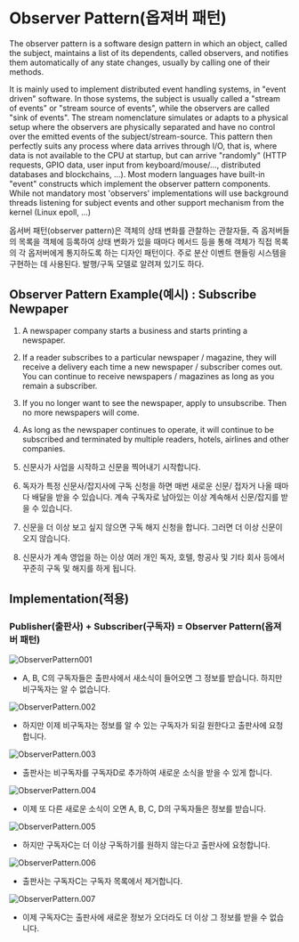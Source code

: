 # Observer Pattern(옵져버 패턴)

The observer pattern is a software design pattern in which an object, called the subject, maintains a list of its dependents, called observers, and notifies them automatically of any state changes, usually by calling one of their methods.

It is mainly used to implement distributed event handling systems, in "event driven" software. In those systems, the subject is usually called a "stream of events" or "stream source of events", while the observers are called "sink of events". The stream nomenclature simulates or adapts to a physical setup where the observers are physically separated and have no control over the emitted events of the subject/stream-source. This pattern then perfectly suits any process where data arrives through I/O, that is, where data is not available to the CPU at startup, but can arrive "randomly" (HTTP requests, GPIO data, user input from keyboard/mouse/..., distributed databases and blockchains, ...). Most modern languages have built-in "event" constructs which implement the observer pattern components. While not mandatory most 'observers' implementations will use background threads listening for subject events and other support mechanism from the kernel (Linux epoll, ...)

옵서버 패턴(observer pattern)은 객체의 상태 변화를 관찰하는 관찰자들, 즉 옵저버들의 목록을 객체에 등록하여 상태 변화가 있을 때마다 메서드 등을 통해 객체가 직접 목록의 각 옵저버에게 통지하도록 하는 디자인 패턴이다. 주로 분산 이벤트 핸들링 시스템을 구현하는 데 사용된다. 발행/구독 모델로 알려져 있기도 하다.

## Observer Pattern Example(예시) : Subscribe Newpaper

1. A newspaper company starts a business and starts printing a newspaper.
2. If a reader subscribes to a particular newspaper / magazine, they will receive a delivery each time a new newspaper / subscriber comes out. You can continue to receive newspapers / magazines as long as you remain a subscriber.
3. If you no longer want to see the newspaper, apply to unsubscribe. Then no more newspapers will come.
4. As long as the newspaper continues to operate, it will continue to be subscribed and terminated by multiple readers, hotels, airlines and other companies.

1. 신문사가 사업을 시작하고 신문을 찍어내기 시작합니다.
2. 독자가 특정 신문사/잡지사에 구독 신청을 하면 매번 새로운 신문/ 접자거 나올 때마다 배달을 받을 수 있습니다. 계속 구독자로 남아있는 이상 계속해서 신문/잡지를 받을 수 있습니다.
3. 신문을 더 이상 보고 싶지 않으면 구독 해지 신청을 합니다. 그러면 더 이상 신문이 오지 않습니다.
4. 신문사가 계속 영업을 하는 이상 여러 개인 독자, 호텔, 항공사 및 기타 회사 등에서 꾸준히 구독 및 해지를 하게 됩니다.

## Implementation(적용)

### Publisher(출판사) + Subscriber(구독자) = Observer Pattern(옵져버 패턴)

![ObserverPattern001](./img/ObserverPattern001.jpeg)
- A, B, C의 구독자들은 출판사에서 새소식이 들어오면 그 정보를 받습니다. 하지만 비구독자는 알 수 없습니다.

![ObserverPattern.002](./img/ObserverPattern.002.jpeg)
- 하지만 이제 비구독자는 정보를 알 수 있는 구독자가 되길 원한다고 출판사에 요청합니다.

![ObserverPattern.003](./img/ObserverPattern.003.jpeg)
- 출판사는 비구독자를 구독자D로 추가하여 새로운 소식을 받을 수 있게 합니다.

![ObserverPattern.004](./img/ObserverPattern.004.jpeg)
- 이제 또 다른 새로운 소식이 오면 A, B, C, D의 구독자들은 정보를 받습니다.

![ObserverPattern.005](./img/ObserverPattern.005.jpeg)
- 하지만 구독자C는 더 이상 구독하기를 원하지 않는다고 출판사에 요청합니다. 

![ObserverPattern.006](./img/ObserverPattern.006.jpeg)
- 출판사는 구독자C는 구독자 목록에서 제거합니다.

![ObserverPattern.007](./img/ObserverPattern.007.jpeg)
- 이제 구독자C는 출판사에 새로운 정보가 오더라도 더 이상 그 정보를 받을 수 없습니다. 
